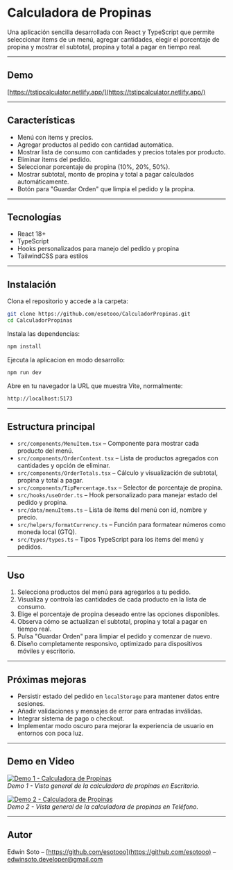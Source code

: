 # Calculadora de Propinas

Una aplicación sencilla desarrollada con React y TypeScript que permite seleccionar items de un menú, agregar cantidades, elegir el porcentaje de propina y mostrar el subtotal, propina y total a pagar en tiempo real.


---

## Demo

[https://tstipcalculator.netlify.app/](https://tstipcalculator.netlify.app/)

---

## Características

- Menú con items y precios.
- Agregar productos al pedido con cantidad automática.
- Mostrar lista de consumo con cantidades y precios totales por producto.
- Eliminar items del pedido.
- Seleccionar porcentaje de propina (10%, 20%, 50%).
- Mostrar subtotal, monto de propina y total a pagar calculados automáticamente.
- Botón para "Guardar Orden" que limpia el pedido y la propina.

---

## Tecnologías

- React 18+
- TypeScript
- Hooks personalizados para manejo del pedido y propina
- TailwindCSS para estilos

---

## Instalación

Clona el repositorio y accede a la carpeta:

```bash
git clone https://github.com/esotooo/CalculadorPropinas.git
cd CalculadorPropinas
```

Instala las dependencias:

```bash
npm install
```

Ejecuta la aplicacion en modo desarrollo:

```bash
npm run dev
```

Abre en tu navegador la URL que muestra Vite, normalmente:

```bash
http://localhost:5173
```
---

## Estructura principal

- `src/components/MenuItem.tsx` – Componente para mostrar cada producto del menú.
- `src/components/OrderContent.tsx` – Lista de productos agregados con cantidades y opción de eliminar.
- `src/components/OrderTotals.tsx` – Cálculo y visualización de subtotal, propina y total a pagar.
- `src/components/TipPercentage.tsx` – Selector de porcentaje de propina.
- `src/hooks/useOrder.ts` – Hook personalizado para manejar estado del pedido y propina.
- `src/data/menuItems.ts` – Lista de items del menú con id, nombre y precio.
- `src/helpers/formatCurrency.ts` – Función para formatear números como moneda local (GTQ).
- `src/types/types.ts` – Tipos TypeScript para los items del menú y pedidos.

---

## Uso

1. Selecciona productos del menú para agregarlos a tu pedido.
2. Visualiza y controla las cantidades de cada producto en la lista de consumo.
3. Elige el porcentaje de propina deseado entre las opciones disponibles.
4. Observa cómo se actualizan el subtotal, propina y total a pagar en tiempo real.
5. Pulsa "Guardar Orden" para limpiar el pedido y comenzar de nuevo.
6. Diseño completamente responsivo, optimizado para dispositivos móviles y escritorio.


---

## Próximas mejoras

- Persistir estado del pedido en `localStorage` para mantener datos entre sesiones.
- Añadir validaciones y mensajes de error para entradas inválidas.
- Integrar sistema de pago o checkout.
- Implementar modo oscuro para mejorar la experiencia de usuario en entornos con poca luz.

---

## Demo en Video

[![Demo 1 - Calculadora de Propinas](https://img.youtube.com/vi/w2Duf39b2TQ/0.jpg)](https://www.youtube.com/watch?v=w2Duf39b2TQ)  
*Demo 1 - Vista general de la calculadora de propinas en Escritorio.*

[![Demo 2 - Calculadora de Propinas](https://img.youtube.com/vi/rOxCmStfqP8/0.jpg)](https://www.youtube.com/watch?v=rOxCmStfqP8)  
*Demo 2 - Vista general de la calculadora de propinas en Teléfono.*

---

## Autor

Edwin Soto – [https://github.com/esotooo](https://github.com/esotooo) – edwinsoto.developer@gmail.com

